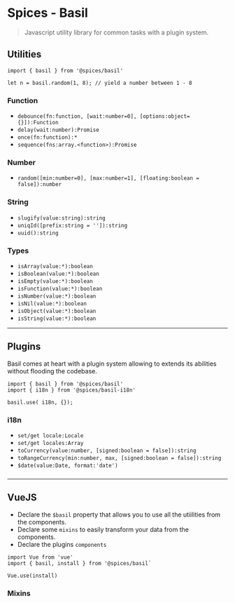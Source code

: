 # Spices - Basil
> Javascript utility library for common tasks with a plugin system.

## Utilities
```JS
import { basil } from '@spices/basil'

let n = basil.random(1, 8); // yield a number between 1 - 8
```
### Function
- `debounce(fn:function, [wait:number=0], [options:object={}]):Function`
- `delay(wait:number):Promise`
- `once(fn:function):*`
- `sequence(fns:array.<function>):Promise`

### Number
- `random([min:number=0], [max:number=1], [floating:boolean = false]):number`

### String
- `slugify(value:string):string`
- `uniqId([prefix:string = '']):string`
- `uuid():string`

### Types
- `isArray(value:*):boolean`
- `isBoolean(value:*):boolean`
- `isEmpty(value:*):boolean`
- `isFunction(value:*):boolean`
- `isNumber(value:*):boolean`
- `isNil(value:*):boolean`
- `isObject(value:*):boolean`
- `isString(value:*):boolean`

---------------------------------------------------------

## Plugins
Basil comes at heart with a plugin system allowing to extends its abilities without flooding the codebase. 

```JS
import { basil } from '@spices/basil'
import { i18n } from '@spices/basil-i18n'

basil.use( i18n, {});
```

### i18n

- `set/get locale:Locale`
- `set/get locales:Array`
- `toCurrency(value:number, [signed:boolean = false]):string`
- `toRangeCurrency(min:number, max, [signed:boolean = false]):string`
- `$date(value:Date, format:'date')`

### 

---------------------------------------------------------

## VueJS

- Declare the `$basil` property that allows you to use all the utiilities from the components.
- Declare some `mixins` to easily transform your data from the components.
- Declare the plugins `components`

```JS
import Vue from 'vue'
import { basil, install } from '@spices/basil`

Vue.use(install)
```
 
### Mixins

